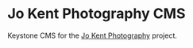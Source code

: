 # Jo Kent Photography CMS

Keystone CMS for the [Jo Kent Photography](https://github.com/LiamKnigh/Jo-Kent) project.